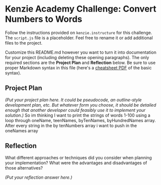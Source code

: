 # Kenzie Academy Challenge: Convert Numbers to Words

Follow the instructions provided on `kenzie.instructure` for this challenge. The `script.js` file is a placeholder. Feel free to rename it or add additional files to the project.

Customize this README.md however you want to turn it into documentation for your project (including deleting these opening paragraphs). The only required sections are the **Project Plan** and **Reflection** below. Be sure to use proper Markdown syntax in this file (here's a [cheatsheet PDF](https://guides.github.com/pdfs/markdown-cheatsheet-online.pdf) of the basic syntax).

## Project Plan

_(Put your project plan here. It could be pseudocode, an outline-style development plan, etc. But whatever form you choose, it should be detailed enough that another developer could feasibly use it to implement your solution.)_
So im thinking I want to  print the strings of  words 1-100 using  a loop through oneName, teenNames, byTenNames, byHundredNames array.  After every string in the by tenNumbers array  i want to push in the oneNames  array 

## Reflection

What different approaches or techniques did you consider when planning your implementation? What were the advantages and disadvantages of those alternatives?

_(Put your reflection answer here.)_